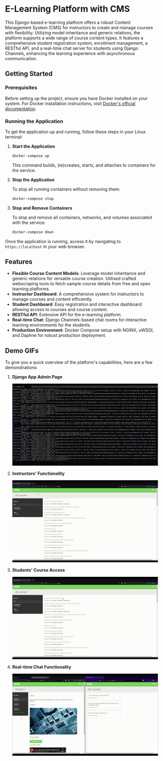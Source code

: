 # E-Learning Platform with CMS

This Django-based e-learning platform offers a robust Content Management System (CMS) for instructors to create and manage courses with flexibility. Utilizing model inheritance and generic relations, the platform supports a wide range of course content types. It features a comprehensive student registration system, enrollment management, a RESTful API, and a real-time chat server for students using Django Channels, enhancing the learning experience with asynchronous communication.

## Getting Started

### Prerequisites

Before setting up the project, ensure you have Docker installed on your system. For Docker installation instructions, visit [Docker's official documentation](https://docs.docker.com/get-docker/).

### Running the Application

To get the application up and running, follow these steps in your Linux terminal:

1. **Start the Application**

   ```bash
   docker-compose up
   ```

   This command builds, (re)creates, starts, and attaches to containers for the service.

2. **Stop the Application**

   To stop all running containers without removing them:

   ```bash
   docker-compose stop
   ```

3. **Stop and Remove Containers**

   To stop and remove all containers, networks, and volumes associated with the service:

   ```bash
   docker-compose down
   ```

Once the application is running, access it by navigating to `https://localhost` in your web browser.

## Features

- **Flexible Course Content Models**: Leverage model inheritance and generic relations for versatile course creation. Utilised crafted webscraping tools to fetch sample course details from free and open learning platforms.
- **Instructor Dashboard**: A comprehensive system for instructors to manage courses and content efficiently.
- **Student Dashboard**: Easy registration and interactive dashboard allowing access to courses and course content.
- **RESTful API**: Extensive API for the e-learning platform.
- **Real-time Chat**: Django Channels-based chat rooms for interactive learning environments for the students.
- **Production Environment**: Docker Compose setup with NGINX, uWSGI, and Daphne for robust production deployment.

## Demo GIFs
To give you a quick overview of the platform's capabilities, here are a few demonstrations:

1. **Django App Admin Page**

   ![Django App Admin Page GIF](demo_gifs/admin.gif)

2. **Instructors' Functionality**

   ![Instructors' Functionality](demo_gifs/instructor.gif)

3. **Students' Course Access**

   ![Students' Course Access](demo_gifs/student.gif)

4. **Real-time Chat Functionality**

   ![Real-time Chat Functionality](demo_gifs/chat.gif)

